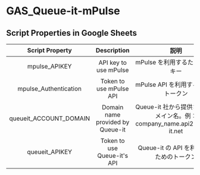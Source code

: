 # GAS_Queue-it-mPulse

## Script Properties in Google Sheets
| Script Property | Description | 説明 |
|:-:|:-:|:-:|
| mpulse_APIKEY  | API key to use mPulse | mPulse を利用するための API キー  |
| mpulse_Authentication  | Token to use mPulse API | mPulse API を利用するためのトークン  |
| queueit_ACCOUNT_DOMAIN | Domain name provided by Queue-it | Queue-it 社から提供されるドメイン名。例：company_name.api2.queue-it.net  |
| queueit_APIKEY  | Token to use Queue-it's API | Queue-it の API を利用するためのトークン  |

